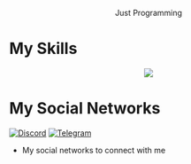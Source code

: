 <p align="center">
  Just Programming </>
<p align="center">


# My Skills
<p align="center">
  <a href="https://skillicons.dev">
    <img src="https://skillicons.dev/icons?i=python,js,nodejs,html,css,linux,photoshop,premiere,illustrator,audition,xd,wordpress,raspberrypi,bots,vscode,arduino,bootstrap,cs,cloudflare,discord" />
  </a>
</p>
<p align="center">
  
  
# My Social Networks

[![Discord][1.2]][1] [![Telegram][4.2]][4]

[1.2]: https://skillicons.dev/icons?i=discord&perline=3
[4.2]: [https://static.vecteezy.com/system/resources/previews/017/221/781/original/telegram-logo-transparent-free-png.png]

[1]: https://discord.com/users/741964585300656170
[4]: https://telegram.me/melisas8

* My social networks to connect with me
